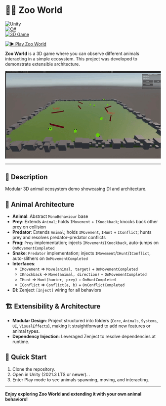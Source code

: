 # 🐾🐾 Zoo World

[![Unity](https://img.shields.io/badge/Unity-black?logo=unity)](https://unity.com/)  
[![C#](https://img.shields.io/badge/C%23-239120?logo=csharp)](https://learn.microsoft.com/dotnet/csharp/)  
[![3D Game](https://img.shields.io/badge/3D%20Game-blue)]()


[![▶ Play Zoo World](https://img.shields.io/badge/▶%20Play%20Zoo%20World-in%20WebGL-blue?style=for-the-badge)](https://alexdekarlo.github.io/Primitives-Zoo/)


**Zoo World** is a 3D game where you can observe different animals interacting in a simple ecosystem. This project was developed to demonstrate extensible architecture.

![Game Demo](ReadMeContent/ContentGIF.gif)

---

## 📜 Description

Modular 3D animal ecosystem demo showcasing DI and architecture.

## 🧱 Animal Architecture

- **Animal**: Abstract `MonoBehaviour` base  
- **Prey**: Extends `Animal`; holds `IMovement` + `IKnockback`; knocks back other prey on collision  
- **Predator**: Extends `Animal`; holds `IMovement`, `IHunt` + `IConflict`; hunts prey and resolves predator–predator conflicts  
- **Frog**: `Prey` implementation; injects `IMovement`/`IKnockback`, auto-jumps on `OnMovementCompleted`  
- **Snake**: `Predator` implementation; injects `IMovement`/`IHunt`/`IConflict`, auto-slithers on `OnMovementCompleted`  
- **Interfaces**:  
  - `IMovement` ⇒ `Move(animal, target)` + `OnMovementCompleted`  
  - `IKnockback` ⇒ `Move(animal, direction)` + `OnMovementCompleted`  
  - `IHunt` ⇒ `Hunt(hunter, prey)` + `OnHuntCompleted`  
  - `IConflict` ⇒ `Conflict(a, b)` + `OnConflictCompleted`  
- **DI**: Zenject `[Inject]` wiring for all behaviors

## 🏗️ Extensibility & Architecture

- **Modular Design**: Project structured into folders (`Core`, `Animals`, `Systems`, `UI`, `VisualEffects`), making it straightforward to add new features or animal types.
- **Dependency Injection**: Leveraged Zenject to resolve dependencies at runtime.

## 🚀 Quick Start

1. Clone the repository.  
2. Open in Unity (2021.3 LTS or newer).  .  
3. Enter Play mode to see animals spawning, moving, and interacting.
---
**Enjoy exploring Zoo World and extending it with your own animal behaviors!**
